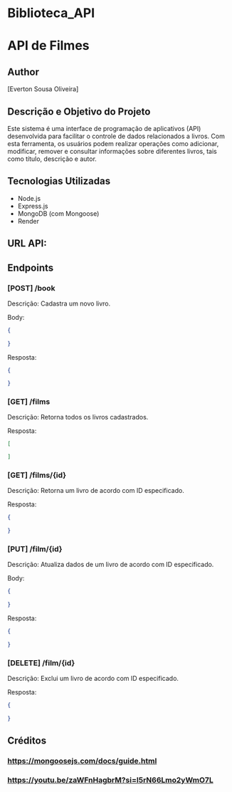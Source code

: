 # Biblioteca_API
# API de Filmes

## Author
[Everton Sousa Oliveira]

## Descrição e Objetivo do Projeto
Este sistema é uma interface de programação de aplicativos (API) desenvolvida para facilitar o controle de dados relacionados a livros. Com esta ferramenta, os usuários podem realizar operações como adicionar, modificar, remover e consultar informações sobre diferentes livros, tais como título, descrição e autor.

## Tecnologias Utilizadas
- Node.js
- Express.js
- MongoDB (com Mongoose)
- Render

## URL API: 

## Endpoints

### [POST] /book

Descrição: Cadastra um novo livro.

Body:
```json
{
    
}
```

Resposta:
```json
{
	
}
```

### [GET] /films

Descrição: Retorna todos os livros cadastrados.

Resposta:
```json
[

]
```

### [GET] /films/{id}

Descrição: Retorna um livro de acordo com ID especificado.

Resposta:
```json
{
	
}

```

### [PUT] /film/{id}

Descrição: Atualiza dados de um livro de acordo com ID especificado.

Body:
```json
{
	
}
```

Resposta:
```json
{
	
}
```

### [DELETE] /film/{id}

Descrição: Exclui um livro de acordo com ID especificado.

Resposta:
```json
{
	
}
```

## Créditos

### https://mongoosejs.com/docs/guide.html
### https://youtu.be/zaWFnHagbrM?si=l5rN66Lmo2yWmO7L
